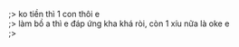 ;> ko tiền thì 1 con thôi e<br>
;> làm bồ a thì e đáp ứng kha khá ròi, còn 1 xíu nữa là oke e<br>
;> 
